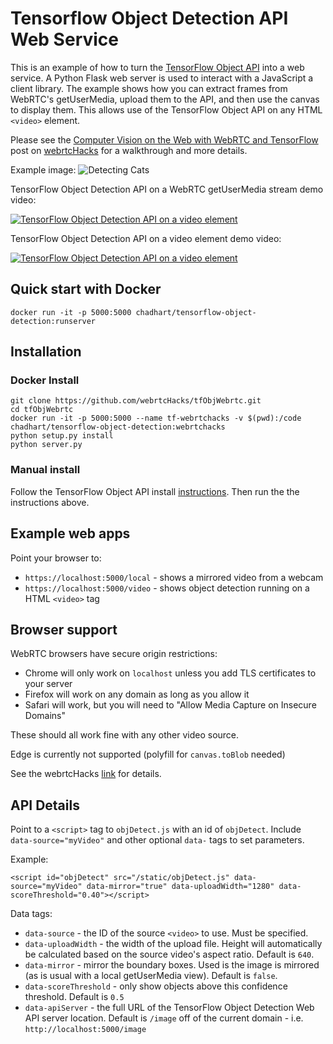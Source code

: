 # Tensorflow Object Detection API Web Service

This is an example of how to turn the [TensorFlow Object API](https://github.com/tensorflow/models/tree/master/research/object_detection) into a web service. 
A Python Flask web server is used to interact with a JavaScript a client library. 
The example shows how you can extract frames from WebRTC's getUserMedia, upload them to the API, and then use the canvas to display them.
This allows use of the TensorFlow Object API on any HTML `<video>` element.

Please see the [Computer Vision on the Web with WebRTC and TensorFlow](https://webrtchacks.com/webrtc-cv-tensorflow/) post on 
[webrtcHacks](https://webrtchacks.com) for a walkthrough and more details.

Example image:
![Detecting Cats](https://webrtchacks.com/wp-content/uploads/2017/12/intro-graphic-3.png)

TensorFlow Object Detection API on a WebRTC getUserMedia stream demo video:

[![TensorFlow Object Detection API on a video element](https://img.youtube.com/vi/vzTXW0hGINM/0.jpg)](https://www.youtube.com/watch?v=vzTXW0hGINM)


TensorFlow Object Detection API on a video element demo video:

[![TensorFlow Object Detection API on a video element](https://img.youtube.com/vi/rNkb9vlW2QY/0.jpg)](https://www.youtube.com/watch?v=rNkb9vlW2QY)


## Quick start with Docker
```$xslt
docker run -it -p 5000:5000 chadhart/tensorflow-object-detection:runserver
```

## Installation
### Docker Install

```$xslt
git clone https://github.com/webrtcHacks/tfObjWebrtc.git
cd tfObjWebrtc
docker run -it -p 5000:5000 --name tf-webrtchacks -v $(pwd):/code chadhart/tensorflow-object-detection:webrtchacks
python setup.py install
python server.py
```

### Manual install

Follow the TensorFlow Object API install [instructions](https://github.com/tensorflow/models/blob/master/research/object_detection/g3doc/installation.md).
Then run the the instructions above.

## Example web apps

Point your browser to:
-  `https://localhost:5000/local` - shows a mirrored video from a webcam
- `https://localhost:5000/video` - shows object detection running on a HTML `<video>` tag

## Browser support

WebRTC browsers have secure origin restrictions: 
- Chrome will only work on `localhost` unless you add TLS certificates to your server
- Firefox will work on any domain as long as you allow it
- Safari will work, but you will need to "Allow Media Capture on Insecure Domains" 

These should all work fine with any other video source.


Edge is currently not supported (polyfill for `canvas.toBlob` needed)

See the webrtcHacks [link](https://webrtchacks.com/webrtc-cv-tensorflow/) for details.

## API Details

Point to a `<script>` tag to `objDetect.js` with an id of `objDetect`. Include `data-source="myVideo"` and other optional `data-` tags to set parameters.

Example:
```$xslt
<script id="objDetect" src="/static/objDetect.js" data-source="myVideo" data-mirror="true" data-uploadWidth="1280" data-scoreThreshold="0.40"></script>
```

Data tags:

- `data-source` - the ID of the source `<video>` to use. Must be specified.
- `data-uploadWidth` - the width of the upload file. Height will automatically be calculated based on the source video's aspect ratio. Default is `640`.
- `data-mirror` - mirror the boundary boxes. Used is the image is mirrored (as is usual with a local getUserMedia view). Default is `false`.
- `data-scoreThreshold` - only show objects above this confidence threshold. Default is `0.5`
 - `data-apiServer` - the full URL of the TensorFlow Object Detection Web API server location. Default is `/image` off of the current domain - 
 i.e. `http://localhost:5000/image`


